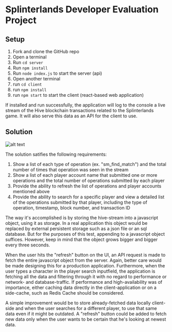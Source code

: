 # Splinterlands Developer Evaluation Project

## Setup

1. Fork and clone the GitHub repo
2. Open a terminal
3. Run `cd server`
4. Run `npm install`
5. Run `node index.js` to start the server (api)
6. Open another terminal
7. run `cd client`
8. run `npm install`
9. run `npm start` to start the client (react-based web application)

If installed and run successfully, the application will log to the console a live stream of the Hive blockchain transactions related to the Splinterlands game.
It will also serve this data as an API for the client to use. 

## Solution
![alt text](https://i.imgur.com/vzsdFvI.gif)


The solution satifies the following requirements:

1. Show a list of each type of operation (ex. "sm_find_match") and the total number of times that operation was seen in the stream
2. Show a list of each player account name that submitted one or more operations and the total number of operations submitted by each player
3. Provide the ability to refresh the list of operations and player accounts mentioned above
4. Provide the ability to search for a specific player and view a detailed list of the operations submitted by that player, including the type of operation, timestamp, block number, and transaction ID

The way it's accomplished is by storing the hive-stream into a javascript object, using it as storage. In a real application this object would be replaced by external persistent storage such as a json file or an sql database. But for the purposes of this test, appending to a javascript object suffices. However, keep in mind that the object grows bigger and bigger every three seconds.

When the user hits the "refresh" button on the UI, an API request is made to fetch the entire javascript object from the server. Again, better care would be made designing this for a production application. Furthermore, when the user types a character in the player search inputfield, the application is fetching all the data and filtering through it with no regard to performance or network- and database-traffic. If performance and high-availability was of importance, either caching data directly in the client-application or on a side-cache, such as Redis Cache should be considered. 

A simple improvement would be to store already-fetched data locally client-side and when the user searches for a different player, to use that same data even if it might be outdated. A "refresh" button could be added to fetch new data only when the user wants to be certain that he's looking at newest data.
